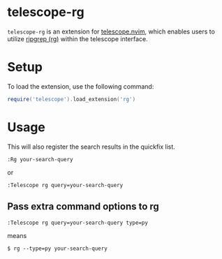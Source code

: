 # telescope-rg

`telescope-rg` is an extension for [telescope.nvim][], which enables users to utilize [ripgrep (rg)](https://github.com/BurntSushi/ripgrep) within the telescope interface.

[telescope.nvim]: https://github.com/nvim-telescope/telescope.nvim
[ripgrep (rg)]: https://github.com/BurntSushi/ripgrep

# Setup

To load the extension, use the following command:

```lua
require('telescope').load_extension('rg')
```

# Usage

This will also register the search results in the quickfix list.

```vim
:Rg your-search-query
```

or

```vim
:Telescope rg query=your-search-query
```

## Pass extra command options to rg

```vim
:Telescope rg query=your-search-query type=py
```

means

```shell
$ rg --type=py your-search-query
```
